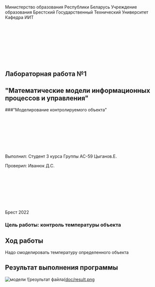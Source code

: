 Министерство образования Республики Беларусь
Учреждение образования Брестский Государственный Технический Университет
Кафедра ИИТ
<br/><br/><br/><br/><br/><br/><br/><br/><br/>
## Лабораторная работа №1
## "Математические модели информационных процессов и управления"
###"Моделирование контролируемого объекта"
<br/><br/><br/><br/><br/><br/><br/><br/><br/>
Выполнил:
Студент 3 курса
Группы АС-59
Цыганов.Е.

Проверил:
Иванюк Д.С.
<br/><br/><br/><br/><br/><br/><br/><br/><br/>
Брест 2022

### Цель работы: контроль температуры объекта
## Ход работы 
Надо смоделировать температуру определенного объекта
## Результат выполнения программы

![модели](https://github.com/Ts1ganoV/MMIPU-2022/blob/main/trunk/as005930/task_01/doc/graph.PNG?raw=true)
![результат файла([doc/result.png](https://github.com/Ts1ganoV/MMIPU-2022/blob/main/trunk/as005930/task_01/doc/result.PNG?raw=true)
